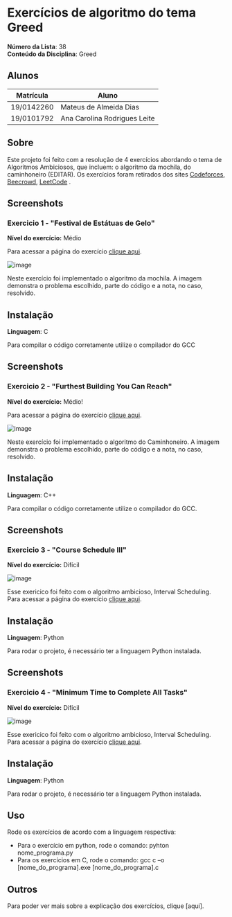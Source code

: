 # Exercícios de algoritmo do tema Greed

**Número da Lista**: 38<br>
**Conteúdo da Disciplina**: Greed<br>

## Alunos
|Matrícula | Aluno |
| -- | -- |
| 19/0142260  |  Mateus de Almeida Dias |
| 19/0101792  |  Ana Carolina Rodrigues Leite |

## Sobre 
Este projeto foi feito com a resolução de 4 exercícios abordando o tema de Algoritmos Ambiciosos, que incluem: o algoritmo da mochila, do caminhoneiro (EDITAR). Os exercícios foram retirados dos sites [Codeforces](https://codeforces.com/), [Beecrowd](https://www.beecrowd.com.br/judge/pt/login), [LeetCode](https://leetcode.com/) .

## Screenshots
### Exercicio 1 - "Festival de Estátuas de Gelo"

**Nível do exercício:** Médio

Para acessar a página do exercício [clique aqui](https://www.beecrowd.com.br/judge/pt/problems/view/1034#_=_).

![image](https://github.com/projeto-de-algoritmos/Grafos2_ExerciciosCodeForces/assets/80906504/d6f16dce-bf73-4c71-91d5-b194c3aeb985)

Neste exercício foi implementado o algoritmo da mochila. A imagem demonstra o problema escolhido, parte do código e a nota, no caso, resolvido.

## Instalação 
**Linguagem**: C<br>

Para compilar o código corretamente utilize o compilador do GCC

## Screenshots
### Exercicio 2 - "Furthest Building You Can Reach"

**Nível do exercício:** Médio!

Para acessar a página do exercício [clique aqui](https://leetcode.com/problems/furthest-building-you-can-reach/).

![image](https://github.com/projeto-de-algoritmos/Greed_Dupla38_Exercicios/assets/80906504/c543ebe3-18fc-45ae-8dc8-3fb89a0945c9)

Neste exercício foi implementado o algoritmo do Caminhoneiro. A imagem demonstra o problema escolhido, parte do código e a nota, no caso, resolvido.

## Instalação 
**Linguagem**: C++<br>

Para compilar o código corretamente utilize o compilador do GCC.

## Screenshots
### Exercicio 3 - "Course Schedule III"

**Nível do exercício:** Difícil

![image](https://github.com/projeto-de-algoritmos/Greed_Dupla38_Exercicios/assets/49570180/83862c55-d3e4-42c3-a1fc-0e73ccd21feb)

Esse exericico foi feito com o algoritmo ambicioso, Interval Scheduling. Para acessar a página do exercício [clique aqui](https://leetcode.com/problems/course-schedule-iii/description/).

## Instalação 
**Linguagem**: Python<br>

Para rodar o projeto, é necessário ter a linguagem Python instalada.


## Screenshots
### Exercicio 4 - "Minimum Time to Complete All Tasks"

**Nível do exercício:** Difícil

![image](https://github.com/projeto-de-algoritmos/Greed_Dupla38_Exercicios/assets/49570180/db1453ac-b33a-4ddc-b2d4-f2fe556599ce)

Esse exericico foi feito com o algoritmo ambicioso, Interval Scheduling. Para acessar a página do exercício [clique aqui](https://leetcode.com/problems/minimum-time-to-complete-all-tasks/description/).

## Instalação 
**Linguagem**: Python<br>

Para rodar o projeto, é necessário ter a linguagem Python instalada.
## Uso 
Rode os exercícios de acordo com a linguagem respectiva:
  - Para o exercício em python, rode o comando:
      pyhton nome_programa.py
  - Para os exercícios em C, rode o comando:
       gcc c –o [nome_do_programa].exe [nome_do_programa].c

## Outros 
Para poder ver mais sobre a explicação dos exercícios, clique [aqui].
